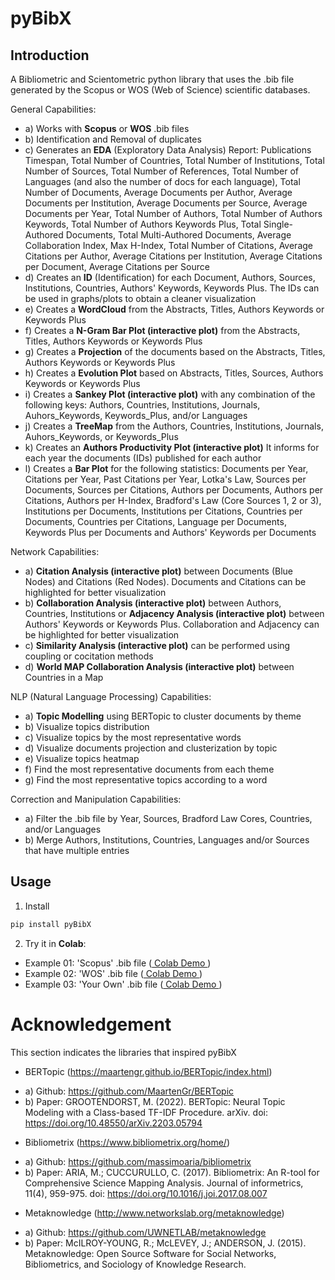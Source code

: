 # pyBibX

## Introduction

A Bibliometric and Scientometric python library that uses the .bib file generated by the Scopus or WOS (Web of Science) scientific databases. 

General Capabilities:
- a) Works with **Scopus** or **WOS** .bib files
- b) Identification and Removal of duplicates
- c) Generates an **EDA** (Exploratory Data Analysis) Report: Publications Timespan, Total Number of Countries, Total Number of Institutions, Total Number of Sources, Total Number of References, Total Number of Languages (and also the number of docs for each language), Total Number of Documents, Average Documents per Author, Average Documents per Institution, Average Documents per Source, Average Documents per Year, Total Number of Authors, Total Number of Authors Keywords, Total Number of Authors Keywords Plus, Total Single-Authored Documents, Total Multi-Authored Documents, Average Collaboration Index, Max H-Index, Total Number of Citations, Average Citations per Author, Average Citations per Institution, Average Citations per Document, Average Citations per Source
- d) Creates an **ID** (Identification) for each Document, Authors, Sources, Institutions, Countries, Authors' Keywords, Keywords Plus. The IDs can be used in graphs/plots to obtain a cleaner visualization
- e) Creates a **WordCloud** from the Abstracts, Titles, Authors Keywords or Keywords Plus
- f) Creates a **N-Gram Bar Plot (interactive plot)** from the Abstracts, Titles, Authors Keywords or Keywords Plus
- g) Creates a **Projection** of the documents based on the Abstracts, Titles, Authors Keywords or Keywords Plus
- h) Creates a **Evolution Plot** based on Abstracts, Titles, Sources, Authors Keywords or Keywords Plus
- i) Creates a **Sankey Plot (interactive plot)** with any combination of the following keys: Authors, Countries, Institutions, Journals, Auhors_Keywords, Keywords_Plus, and/or Languages
- j) Creates a **TreeMap** from the Authors, Countries, Institutions, Journals, Auhors_Keywords, or Keywords_Plus
- k) Creates an **Authors Productivity Plot (interactive plot)** It informs for each year the documents (IDs) published for each author
- l) Creates a **Bar Plot**  for the following statistics: Documents per Year, Citations per Year, Past Citations per Year, Lotka's Law, Sources per Documents, Sources per Citations, Authors per Documents, Authors per Citations, Authors per H-Index, Bradford's Law (Core Sources 1, 2 or 3), Institutions per Documents, Institutions per Citations, Countries per Documents, Countries per Citations, Language per Documents, Keywords Plus per Documents and Authors' Keywords per Documents

Network Capabilities:
- a) **Citation Analysis (interactive plot)** between Documents (Blue Nodes) and Citations (Red Nodes). Documents and Citations can be highlighted for better visualization
- b) **Collaboration Analysis (interactive plot)** between Authors, Countries, Institutions or **Adjacency Analysis (interactive plot)** between Authors' Keywords or Keywords Plus. Collaboration and Adjacency can be highlighted for better visualization
- c) **Similarity Analysis (interactive plot)** can be performed using coupling or cocitation methods
- d) **World MAP Collaboration Analysis (interactive plot)** between Countries in a Map

NLP (Natural Language Processing) Capabilities:
- a) **Topic Modelling** using BERTopic to cluster documents by theme
- b) Visualize topics distribution
- c) Visualize topics by the most representative words
- d) Visualize documents projection and clusterization by topic
- e) Visualize topics heatmap
- f) Find the most representative documents from each theme
- g) Find the most representative topics according to a word

Correction and Manipulation Capabilities:
- a) Filter the .bib file by Year, Sources, Bradford Law Cores, Countries, and/or Languages
- b) Merge Authors, Institutions, Countries, Languages and/or Sources that have multiple entries 

## Usage

1. Install
```bash
pip install pyBibX
```

2. Try it in **Colab**:

- Example 01: 'Scopus'   .bib file ([ Colab Demo ](https://colab.research.google.com/drive/1yHiMMZIKa-RrarXbPB9ca0gLN9YvvtPU?usp=sharing))
- Example 02: 'WOS'      .bib file ([ Colab Demo ](https://colab.research.google.com/drive/13HLjC4myTvYcjLk2XBTZKbWJ2aqZUST1?usp=sharing))
- Example 03: 'Your Own' .bib file ([ Colab Demo ](https://colab.research.google.com/drive/19EYjgal9V1kemmzpHnyp6MSlk9S-kGHT?usp=sharing))

# Acknowledgement 
This section indicates the libraries that inspired pyBibX

* BERTopic (https://maartengr.github.io/BERTopic/index.html)
- a) Github: https://github.com/MaartenGr/BERTopic
- b) Paper: GROOTENDORST, M. (2022). BERTopic: Neural Topic Modeling with a Class-based TF-IDF Procedure. arXiv. doi: https://doi.org/10.48550/arXiv.2203.05794

* Bibliometrix (https://www.bibliometrix.org/home/)
- a) Github: https://github.com/massimoaria/bibliometrix
- b) Paper: ARIA, M.; CUCCURULLO, C. (2017). Bibliometrix: An R-tool for Comprehensive Science Mapping Analysis. Journal of informetrics, 11(4), 959-975. doi: https://doi.org/10.1016/j.joi.2017.08.007

* Metaknowledge (http://www.networkslab.org/metaknowledge)
- a) Github: https://github.com/UWNETLAB/metaknowledge
- b) Paper: McILROY-YOUNG, R.; McLEVEY, J.; ANDERSON, J. (2015). Metaknowledge: Open Source Software for Social Networks, Bibliometrics, and Sociology of Knowledge Research.
